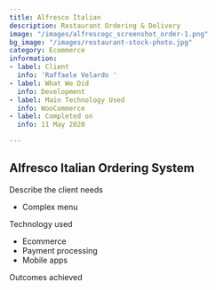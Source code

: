 ```yaml
---
title: Alfresco Italian
description: Restaurant Ordering & Delivery
image: "/images/alfrescogc_screenshot_order-1.png"
bg_image: "/images/restaurant-stock-photo.jpg"
category: Ecommerce
information:
- label: Client
  info: 'Raffaele Velardo '
- label: What We Did
  info: Development
- label: Main Technology Used
  info: WooCommerce
- label: Completed on
  info: 11 May 2020

---
```

## Alfresco Italian Ordering System

Describe the client needs

* Complex menu

Technology used

* Ecommerce
* Payment processing
* Mobile apps

Outcomes achieved